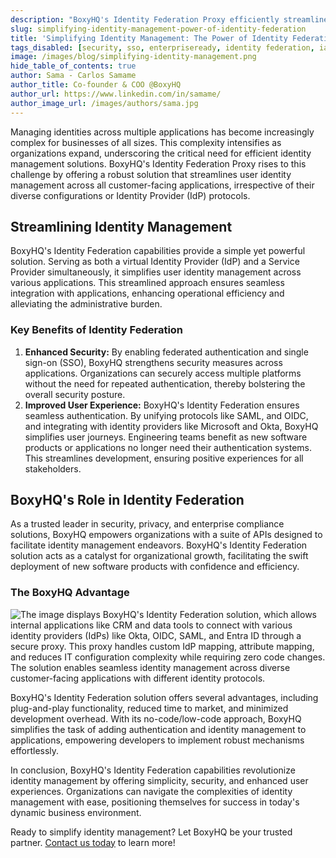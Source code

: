 ```yaml
---
description: "BoxyHQ's Identity Federation Proxy efficiently streamlines user identity management across diverse customer-facing apps & IdP protocols, addressing the growing complexity businesses face as they expand."
slug: simplifying-identity-management-power-of-identity-federation
title: 'Simplifying Identity Management: The Power of Identity Federation'
tags_disabled: [security, sso, enterpriseready, identity federation, iam]
image: /images/blog/simplifying-identity-management.png
hide_table_of_contents: true
author: Sama - Carlos Samame
author_title: Co-founder & COO @BoxyHQ
author_url: https://www.linkedin.com/in/samame/
author_image_url: /images/authors/sama.jpg
---
```


Managing identities across multiple applications has become increasingly complex for businesses of all sizes. This complexity intensifies as organizations expand, underscoring the critical need for efficient identity management solutions. BoxyHQ's Identity Federation Proxy rises to this challenge by offering a robust solution that streamlines user identity management across all customer-facing applications, irrespective of their diverse configurations or Identity Provider (IdP) protocols.

## Streamlining Identity Management

BoxyHQ's Identity Federation capabilities provide a simple yet powerful solution. Serving as both a virtual Identity Provider (IdP) and a Service Provider simultaneously, it simplifies user identity management across various applications. This streamlined approach ensures seamless integration with applications, enhancing operational efficiency and alleviating the administrative burden.

### Key Benefits of Identity Federation

1. **Enhanced Security:** By enabling federated authentication and single sign-on (SSO), BoxyHQ strengthens security measures across applications. Organizations can securely access multiple platforms without the need for repeated authentication, thereby bolstering the overall security posture.
2. **Improved User Experience:** BoxyHQ's Identity Federation ensures seamless authentication. By unifying protocols like SAML, and OIDC, and integrating with identity providers like Microsoft and Okta, BoxyHQ simplifies user journeys. Engineering teams benefit as new software products or applications no longer need their authentication systems. This streamlines development, ensuring positive experiences for all stakeholders.

## BoxyHQ's Role in Identity Federation

As a trusted leader in security, privacy, and enterprise compliance solutions, BoxyHQ empowers organizations with a suite of APIs designed to facilitate identity management endeavors. BoxyHQ's Identity Federation solution acts as a catalyst for organizational growth, facilitating the swift deployment of new software products with confidence and efficiency.

### The BoxyHQ Advantage

![The image displays BoxyHQ's Identity Federation solution, which allows internal applications like CRM and data tools to connect with various identity providers (IdPs) like Okta, OIDC, SAML, and Entra ID through a secure proxy. This proxy handles custom IdP mapping, attribute mapping, and reduces IT configuration complexity while requiring zero code changes. The solution enables seamless identity management across diverse customer-facing applications with different identity protocols.](/images/blog/identity-federation-in-action.png)

BoxyHQ's Identity Federation solution offers several advantages, including plug-and-play functionality, reduced time to market, and minimized development overhead. With its no-code/low-code approach, BoxyHQ simplifies the task of adding authentication and identity management to applications, empowering developers to implement robust mechanisms effortlessly.

In conclusion, BoxyHQ's Identity Federation capabilities revolutionize identity management by offering simplicity, security, and enhanced user experiences. Organizations can navigate the complexities of identity management with ease, positioning themselves for success in today's dynamic business environment.

Ready to simplify identity management? Let BoxyHQ be your trusted partner. [Contact us today](/identity-federation) to learn more!
